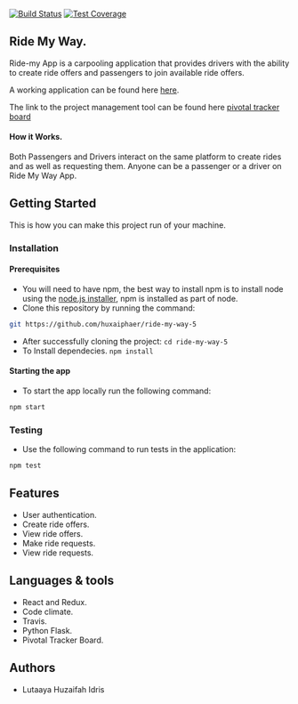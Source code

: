[![Build Status](https://travis-ci.org/huxaiphaer/ride-my-way-5.svg?branch=develop)](https://travis-ci.org/huxaiphaer/ride-my-way-5)
[![Test Coverage](https://api.codeclimate.com/v1/badges/ab8344f2710b2545ac2b/test_coverage)](https://codeclimate.com/github/huxaiphaer/ride-my-way-5/test_coverage)

## Ride My Way.
Ride-my App is a carpooling application that provides drivers with the ability to create ride offers and passengers to join available ride offers.

A working application can be found here [here](https://ride-my-way-react-huxy.herokuapp.com/).

The link to the project management tool can be found here [pivotal tracker board](https://ride-my-way-react-huxy.herokuapp.com/)

#### How it Works.

Both Passengers and Drivers interact on the same platform to create rides and as well as requesting them. Anyone can be a passenger
or a driver on Ride My Way App.

## Getting Started
This is how you can make this project run of your machine.

### Installation

#### Prerequisites
* You will need to have npm, the best way to install npm is to install node using the [node.js installer](https://nodejs.org/en/), npm is installed as part of node.
* Clone this repository by running the command:
```bash
git https://github.com/huxaiphaer/ride-my-way-5
```
* After successfully cloning the project: `cd ride-my-way-5`
* To Install dependecies. `npm install`

#### Starting the app
* To start the app locally run the following command:
```bash
npm start
```

### Testing

* Use the following command to run tests in the application:
 ```bash
 npm test
 ```

## Features

* User authentication.
* Create ride offers.
* View ride offers.
* Make ride requests.
* View ride requests.



## Languages & tools

* React and Redux.
* Code climate.
* Travis.
* Python Flask.
* Pivotal Tracker Board.

## Authors

* Lutaaya Huzaifah Idris



